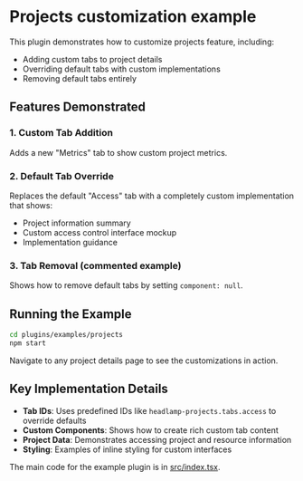 # Projects customization example

This plugin demonstrates how to customize projects feature, including:

- Adding custom tabs to project details
- Overriding default tabs with custom implementations
- Removing default tabs entirely

## Features Demonstrated

### 1. Custom Tab Addition

Adds a new "Metrics" tab to show custom project metrics.

### 2. Default Tab Override

Replaces the default "Access" tab with a completely custom implementation that shows:

- Project information summary
- Custom access control interface mockup
- Implementation guidance

### 3. Tab Removal (commented example)

Shows how to remove default tabs by setting `component: null`.

## Running the Example

```bash
cd plugins/examples/projects
npm start
```

Navigate to any project details page to see the customizations in action.

## Key Implementation Details

- **Tab IDs**: Uses predefined IDs like `headlamp-projects.tabs.access` to override defaults
- **Custom Components**: Shows how to create rich custom tab content
- **Project Data**: Demonstrates accessing project and resource information
- **Styling**: Examples of inline styling for custom interfaces

The main code for the example plugin is in [src/index.tsx](src/index.tsx).
